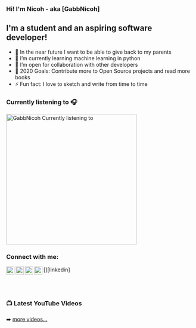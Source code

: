 ### Hi! I'm Nicoh - aka [GabbNicoh]

## I'm a student and an aspiring software developer!
- 🔭 In the near future I want to be able to give back to my parents
- 🌱 I’m currently learning machine learning in python
- 👯 I’m open for collaboration with other developers
- 🥅 2020 Goals: Contribute more to Open Source projects and read more books
- ⚡ Fun fact: I love to sketch and write from time to time

### Currently listening to 🎧

[<img src="https://now-playing-GabbNicoh.vercel.app/api/spotify-playing" alt="GabbNicoh Currently listening to" width="350" />](https://open.spotify.com/user/gabbnicoh07)

### Connect with me:

[<img align="left" alt="GabbNicoh | YouTube" width="22px" src="https://cdn.jsdelivr.net/npm/simple-icons@v3/icons/youtube.svg" />][youtube]
[<img align="left" alt="GabbNicoh | Twitter" width="22px" src="https://cdn.jsdelivr.net/npm/simple-icons@v3/icons/twitter.svg" />][twitter]
[<img align="left" alt="GabbNicoh | LinkedIn" width="22px" src="https://cdn.jsdelivr.net/npm/simple-icons@v3/icons/linkedin.svg" />][linkedin]
[<img align="left" alt="GabbNicoh | Instagram" width="22px" src="https://cdn.jsdelivr.net/npm/simple-icons@v3/icons/instagram.svg" />][instagram]

<br/>
<br/>

### 📺 Latest YouTube Videos

<!-- YOUTUBE:START -->

<!-- YOUTUBE:END -->

➡️ [more videos...](https://www.youtube.com/channel/UCPMXMXuIqv-3jWFuS6PVzJQ)

<br/>

[twitter]: https://twitter.com/gabbnicoh
[youtube]: https://www.youtube.com/channel/UCPMXMXuIqv-3jWFuS6PVzJQ
[instagram]: https://www.instagram.com/spo_kyboi/